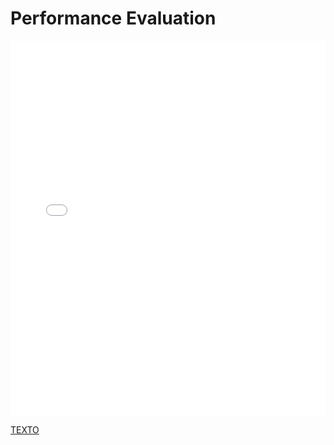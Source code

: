 # Performance Evaluation

<MDXLayout>
  <embed src="/assets/files/02-PerformanceEvaluation-5f8588d3d79cdfe49ec759f169e5bb8d.pdf" type="application/pdf" width="100%" height="600px" />
</MDXLayout>

[TEXTO](../../../static/PDFs/DP/02-PerformanceEvaluation.pdf)